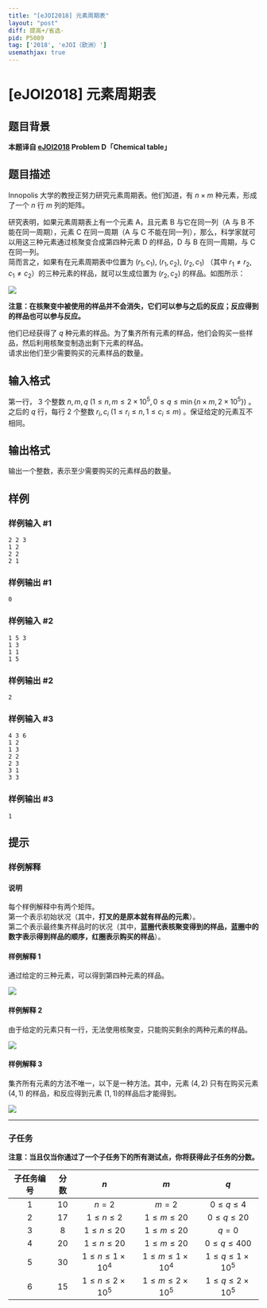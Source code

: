 ```yaml
---
title: "[eJOI2018] 元素周期表"
layout: "post"
diff: 提高+/省选-
pid: P5089
tag: ['2018', 'eJOI（欧洲）']
usemathjax: true
---
```


# [eJOI2018] 元素周期表
## 题目背景

**本题译自 [eJOI2018](http://ejoi2018.org/) Problem D「Chemical table」**


## 题目描述

Innopolis 大学的教授正努力研究元素周期表。他们知道，有 $n \times m$ 种元素，形成了一个 $n$ 行 $m$ 列的矩阵。

研究表明，如果元素周期表上有一个元素 A，且元素 B 与它在同一列（A 与 B 不能在同一周期），元素 C 在同一周期（A 与 C 不能在同一列），那么，科学家就可以用这三种元素通过核聚变合成第四种元素 D 的样品，D 与 B 在同一周期，与 C 在同一列。  
简而言之，如果有在元素周期表中位置为 $(r_1, c_1),\ (r_1, c_2),\ (r_2, c_1)$ （其中 $r_1 \neq r_2, c_1 \neq c_2$）的三种元素的样品，就可以生成位置为 $(r_2, c_2)$ 的样品。如图所示：

![](http://codeforces.com/predownloaded/95/22/95223620a323ec59470718b34958c7f295698ff1.png)

**注意：在核聚变中被使用的样品并不会消失，它们可以参与之后的反应；反应得到的样品也可以参与反应。**

他们已经获得了 $q$ 种元素的样品。为了集齐所有元素的样品，他们会购买一些样品，然后利用核聚变制造出剩下元素的样品。  
请求出他们至少需要购买的元素样品的数量。
## 输入格式

第一行， $3$ 个整数 $n, m, q \ (1 \le n, m \le 2 \times 10^5, 0 \le q \le \min \{n \times m, 2 \times 10^5\})$ 。  
之后的 $q$ 行，每行 $2$ 个整数 $r_i, c_i \ (1 \le r_i \le n, 1 \le c_i \le m)$ 。保证给定的元素互不相同。
## 输出格式

输出一个整数，表示至少需要购买的元素样品的数量。
## 样例

### 样例输入 #1
```
2 2 3
1 2
2 2
2 1
```
### 样例输出 #1
```
0
```
### 样例输入 #2
```
1 5 3
1 3
1 1
1 5
```
### 样例输出 #2
```
2
```
### 样例输入 #3
```
4 3 6
1 2
1 3
2 2
2 3
3 1
3 3
```
### 样例输出 #3
```
1
```
## 提示

### 样例解释

#### 说明
每个样例解释中有两个矩阵。  
第一个表示初始状况（其中，**打叉的是原本就有样品的元素**）。  
第二个表示最终集齐样品时的状况（其中，**蓝圈代表核聚变得到的样品，蓝圈中的数字表示得到样品的顺序，红圈表示购买的样品**）。

#### 样例解释 1

通过给定的三种元素，可以得到第四种元素的样品。

![](http://codeforces.com/predownloaded/ee/44/ee44494c3f7ff02138d16c3ee2119a4a528c893a.png)

#### 样例解释 2

由于给定的元素只有一行，无法使用核聚变，只能购买剩余的两种元素的样品。

![](http://codeforces.com/predownloaded/db/b4/dbb4c8c683b0e23a35c204b500695c0efb59e587.png)

#### 样例解释 3

集齐所有元素的方法不唯一，以下是一种方法。其中，元素 $(4, 2)$ 只有在购买元素 $(4, 1)$ 的样品，和反应得到元素 $(1, 1)$的样品后才能得到。

![](http://codeforces.com/predownloaded/0c/d8/0cd813ff41b05914fceb0e1f25c2907bcb020959.png)

---

### 子任务 

**注意：当且仅当你通过了一个子任务下的所有测试点，你将获得此子任务的分数。**  


|子任务编号|分数|$n$|$m$|$q$|
|:-:|:-:|:-:|:-:|:-:|
|$1$|$10$|$n=2$|$m=2$|$0 \le q \le 4$|
|$2$|$17$|$1 \le n \le 2$|$1 \le m \le 20$|$0 \le q \le 20$|
|$3$|$8$|$1 \le n \le 20$|$1 \le m \le 20$|$q=0$|
|$4$|$20$|$1 \le n \le 20$|$1 \le m \le 20$|$0 \le q \le 400$|
|$5$|$30$|$1 \le n \le 1 \times 10^4$|$1 \le m \le 1 \times 10^4$|$1 \le q \le 1 \times 10^5$|
|$6$|$15$|$1 \le n \le 2 \times 10^5$|$1 \le m \le 2 \times 10^5$|$1 \le q \le 2 \times 10^5$|
